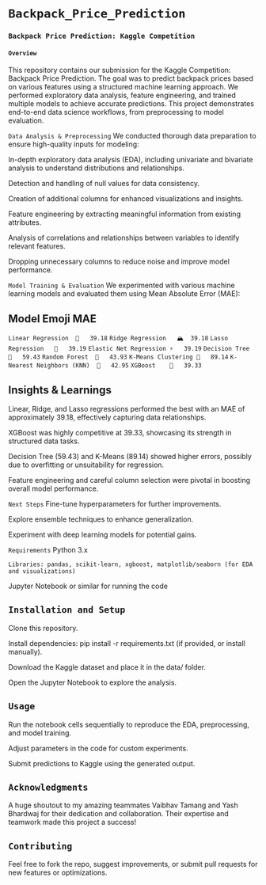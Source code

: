# `Backpack_Price_Prediction`

### `Backpack Price Prediction: Kaggle Competition`
#### `Overview`
This repository contains our submission for the Kaggle Competition: Backpack Price Prediction. The goal was to predict backpack prices based on various features using a structured machine learning approach. We performed exploratory data analysis, feature engineering, and trained multiple models to achieve accurate predictions. This project demonstrates end-to-end data science workflows, from preprocessing to model evaluation.

`Data Analysis & Preprocessing`
We conducted thorough data preparation to ensure high-quality inputs for modeling:

In-depth exploratory data analysis (EDA), including univariate and bivariate analysis to understand distributions and relationships.

Detection and handling of null values for data consistency.

Creation of additional columns for enhanced visualizations and insights.

Feature engineering by extracting meaningful information from existing attributes.

Analysis of correlations and relationships between variables to identify relevant features.

Dropping unnecessary columns to reduce noise and improve model performance.

`Model Training & Evaluation`
We experimented with various machine learning models and evaluated them using Mean Absolute Error (MAE):

## Model	Emoji	MAE
`Linear Regression	🏹	39.18`
`Ridge Regression	🏔️	39.18`
`Lasso Regression	🔗	39.19`
`Elastic Net Regression	⚡	39.19`
`Decision Tree	🌳	59.43`
`Random Forest	🌲	43.93`
`K-Means Clustering	📌	89.14`
`K-Nearest Neighbors (KNN)	👥	42.95`
`XGBoost	🚀	39.33`

## Insights & Learnings
Linear, Ridge, and Lasso regressions performed the best with an MAE of approximately 39.18, effectively capturing data relationships.

XGBoost was highly competitive at 39.33, showcasing its strength in structured data tasks.

Decision Tree (59.43) and K-Means (89.14) showed higher errors, possibly due to overfitting or unsuitability for regression.

Feature engineering and careful column selection were pivotal in boosting overall model performance.

`Next Steps`
Fine-tune hyperparameters for further improvements.

Explore ensemble techniques to enhance generalization.

Experiment with deep learning models for potential gains.

`Requirements`
Python 3.x

`Libraries: pandas, scikit-learn, xgboost, matplotlib/seaborn (for EDA and visualizations)`

Jupyter Notebook or similar for running the code

## `Installation and Setup`
Clone this repository.

Install dependencies: pip install -r requirements.txt (if provided, or install manually).

Download the Kaggle dataset and place it in the data/ folder.

Open the Jupyter Notebook to explore the analysis.

## `Usage`
Run the notebook cells sequentially to reproduce the EDA, preprocessing, and model training.

Adjust parameters in the code for custom experiments.

Submit predictions to Kaggle using the generated output.

## `Acknowledgments`
A huge shoutout to my amazing teammates Vaibhav Tamang and Yash Bhardwaj for their dedication and collaboration. Their expertise and teamwork made this project a success! 

## `Contributing`
Feel free to fork the repo, suggest improvements, or submit pull requests for new features or optimizations.
